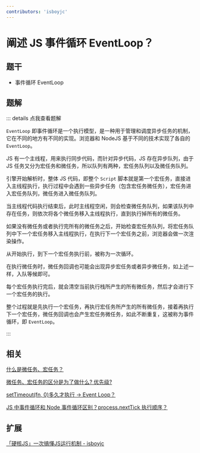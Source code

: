```yaml
---
contributors: 'isboyjc'
---
```


# 阐述 JS 事件循环 EventLoop？

## 题干

- 事件循环 EventLoop



## 题解

::: details 点我查看题解

`EventLoop` 即事件循环是一个执行模型，是一种用于管理和调度异步任务的机制，它在不同的地方有不同的实现。浏览器和 NodeJS 基于不同的技术实现了各自的 `EventLoop`。

JS 有一个主线程，用来执行同步代码，而针对异步代码，JS 存在异步队列，由于 JS 任务又分为宏任务和微任务，所以队列有两种，宏任务队列以及微任务队列。

引擎开始解析时，整体 JS 代码，即整个 `Script` 脚本就是第一个宏任务，直接进入主线程执行，执行过程中会遇到一些异步任务（包含宏任务微任务），宏任务进入宏任务队列，微任务进入微任务队列。

当主线程代码执行结束后，此时主线程空闲，则会检查微任务队列，如果该队列中存在任务，则依次将各个微任务移入主线程执行，直到执行掉所有的微任务。

如果没有微任务或者执行完所有的微任务之后，开始检查宏任务队列，将宏任务队列中下一个宏任务移入主线程执行，在执行下一个宏任务之前，浏览器会做一次渲染操作。

从开始执行，到下一个宏任务执行前，被称为一次循环。

在执行微任务时，微任务回调也可能会出现异步宏任务或者异步微任务，如上述一样，入队等候即可。

每个宏任务执行完后，就会清空当前执行栈所产生的所有微任务，然后才会进行下一个宏任务的执行。

整个过程就是先执行一个宏任务，再执行宏任务所产生的所有微任务，接着再执行下一个宏任务，微任务回调也会产生宏任务微任务，如此不断重复，这被称为事件循环，即 `EventLoop`。

:::


## 相关

[什么是微任务、宏任务？](./100010_microtask_macrotask.md)

[微任务、宏任务的区分是为了做什么? 优先级?](./100020_microtask_macrotask_distinguish.md)

[setTimeout(fn, 0)多久才执行 -> Event Loop？](./100040_eventloop_settimeout0.md)

[JS 中事件循环和 Node 事件循环区别？process.nextTick 执行顺序？](./100050_eventloop_node.md)

## 扩展

[「硬核JS」一次搞懂JS运行机制 - isboyjc](https://juejin.cn/post/6844904050543034376)